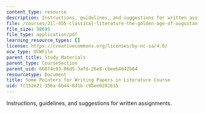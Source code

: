 ```yaml
---
content_type: resource
description: Instructions, guidelines, and suggestions for written assignments.
file: /courses/21l-455-classical-literature-the-golden-age-of-augustan-rome-fall-2004/fc152e21356a6b448d1bc9bee0281615_som_point_f_writ.pdf
file_size: 98695
file_type: application/pdf
learning_resource_types: []
license: https://creativecommons.org/licenses/by-nc-sa/4.0/
ocw_type: OCWFile
parent_title: Study Materials
parent_type: CourseSection
parent_uid: 668f4c03-06d5-3afd-26e8-cbeeb4642b84
resourcetype: Document
title: Some Pointers for Writing Papers in Literature Course
uid: fc152e21-356a-6b44-8d1b-c9bee0281615
---
```

Instructions, guidelines, and suggestions for written assignments.